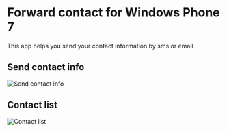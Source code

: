 # Forward contact for Windows Phone 7
This app helps you send your contact information by sms or email

## Send contact info
![Send contact info](https://github.com/ccederstrom/forward-contact-wp7/blob/master/Forward%20Contact/App%20Hub/be85fb7e-c3dd-4942-8597-29b0b425d63d_programView3_81441.png "Send contact info")

## Contact list
![Contact list](https://github.com/ccederstrom/forward-contact-wp7/blob/master/Forward%20Contact/App%20Hub/8a9b59ca-3372-47dc-a896-cdda235d95ee_programView2_81441.png "Contact list")